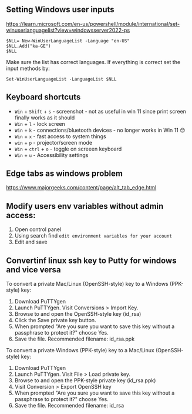 ## Setting Windows user inputs
https://learn.microsoft.com/en-us/powershell/module/international/set-winuserlanguagelist?view=windowsserver2022-ps 

```
$NLL= New-WinUserLanguageList -Language "en-US"
$NLL.Add("ka-GE") 
$NLL 
```
Make sure the list has correct languages.
If everything is correct set the input methods by:

```
Set-WinUserLanguageList -LanguageList $NLL
```
## Keyboard shortcuts
* `Win` + `Shift` + `s` - screenshot - not as useful in win 11 since print screen finally works as it should
* `Win` + `l` - lock screen
* `Win` + `k` - connections/bluetooth devices - no longer works in Win 11 😔
* `Win` + `x` - fast access to system things
* `win` + `p` - projector/screen mode
* `Win` + `ctrl` + `o` - toggle on screeen keyboard
* `Win` + `u` - Accessibility settings

## Edge tabs as windows problem
https://www.majorgeeks.com/content/page/alt_tab_edge.html

## Modify users env variables without admin access:

1. Open control panel
2. Using search find `edit environment variables for your account`
3. Edit and save 

## Convertinf linux ssh key to Putty for windows and vice versa

To convert a private Mac/Linux (OpenSSH-style) key to a Windows (PPK-style) key:
1. Download PuTTYgen
1. Launch PuTTYgen. Visit Conversions > Import Key.
1. Browse to and open the OpenSSH-style key (id_rsa)
1. Click the Save private key button.
1. When prompted "Are you sure you want to save this key without a passphrase to protect it?" choose Yes.
1. Save the file. Recommended filename: id_rsa.ppk


To convert a private Windows (PPK-style) key to a Mac/Linux (OpenSSH-style) key:
1. Download PuTTYgen
2. Launch PuTTYgen. Visit File > Load private key.
2. Browse to and open the PPK-style private key (id_rsa.ppk)
2. Visit Conversion > Export OpenSSH key
2. When prompted "Are you sure you want to save this key without a passphrase to protect it?" choose Yes.
2. Save the file. Recommended filename: id_rsa
